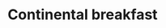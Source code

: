 ---
title: "Continental breakfast"
location: "Main Downstairs"
time: "8:15 — 9am"
order: "0B"
edition: "2024"
---